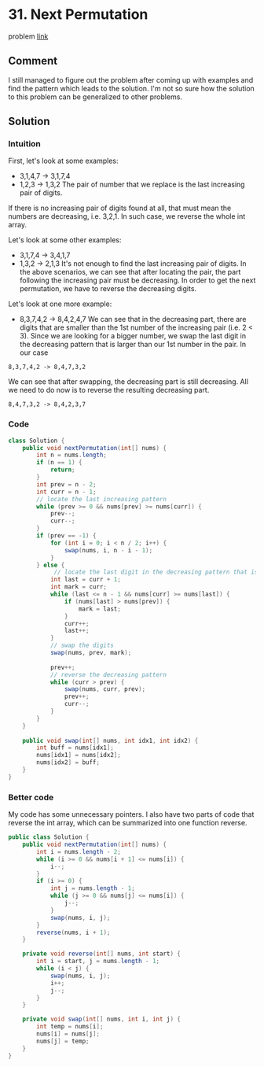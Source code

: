 # 31. Next Permutation
problem [link](https://leetcode.com/problems/next-permutation/)

## Comment
I still managed to figure out the problem after coming up with examples and find the pattern which leads to the solution. 
I'm not so sure how the solution to this problem can be generalized to other problems.

## Solution

### Intuition
First, let's look at some examples:
* 3,1,4,7 -> 3,1,7,4
* 1,2,3 -> 1,3,2
The pair of number that we replace is the last increasing pair of digits. 

If there is no increasing pair of digits found at all, that must mean the numbers are decreasing, i.e. 3,2,1.
In such case, we reverse the whole int array.

Let's look at some other examples:
* 3,1,7,4 -> 3,4,1,7
* 1,3,2 -> 2,1,3
It's not enough to find the last increasing pair of digits. 
In the above scenarios, we can see that after locating the pair, the part following the increasing pair must be decreasing.
In order to get the next permutation, we have to reverse the decreasing digits.

Let's look at one more example:
* 8,3,7,4,2 -> 8,4,2,4,7
We can see that in the decreasing part, there are digits that are smaller than the 1st number of the increasing pair (i.e. 2 < 3).
Since we are looking for a bigger number, we swap the last digit in the decreasing pattern that is larger than our 1st number in the pair. In our case

```
8,3,7,4,2 -> 8,4,7,3,2
```

We can see that after swapping, the decreasing part is still decreasing. All we need to do now is to reverse the resulting decreasing part.

```
8,4,7,3,2 -> 8,4,2,3,7
```

### Code
```java
class Solution {
    public void nextPermutation(int[] nums) {
        int n = nums.length;
        if (n == 1) {
            return;
        }
        int prev = n - 2;
        int curr = n - 1;
        // locate the last increasing pattern
        while (prev >= 0 && nums[prev] >= nums[curr]) {
            prev--;
            curr--;
        }
        if (prev == -1) {
            for (int i = 0; i < n / 2; i++) {
                swap(nums, i, n - i - 1);
            }
        } else {
             // locate the last digit in the decreasing pattern that is larger than previous digit found
            int last = curr + 1;
            int mark = curr;
            while (last <= n - 1 && nums[curr] >= nums[last]) {
                if (nums[last] > nums[prev]) {
                    mark = last;
                }
                curr++;
                last++;
            }
            // swap the digits
            swap(nums, prev, mark);
            
            prev++;
            // reverse the decreasing pattern
            while (curr > prev) {
                swap(nums, curr, prev);
                prev++;
                curr--;
            }           
        }        
    }
    
    public void swap(int[] nums, int idx1, int idx2) {
        int buff = nums[idx1];
        nums[idx1] = nums[idx2];
        nums[idx2] = buff;
    }
}
```

### Better code
My code has some unnecessary pointers. I also have two parts of code that reverse the int array, which can be summarized into one function reverse.
```java
public class Solution {
    public void nextPermutation(int[] nums) {
        int i = nums.length - 2;
        while (i >= 0 && nums[i + 1] <= nums[i]) {
            i--;
        }
        if (i >= 0) {
            int j = nums.length - 1;
            while (j >= 0 && nums[j] <= nums[i]) {
                j--;
            }
            swap(nums, i, j);
        }
        reverse(nums, i + 1);
    }

    private void reverse(int[] nums, int start) {
        int i = start, j = nums.length - 1;
        while (i < j) {
            swap(nums, i, j);
            i++;
            j--;
        }
    }

    private void swap(int[] nums, int i, int j) {
        int temp = nums[i];
        nums[i] = nums[j];
        nums[j] = temp;
    }
}
```
